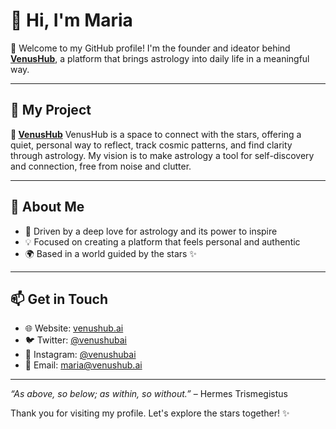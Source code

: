 # 👋 Hi, I'm Maria

🌌 Welcome to my GitHub profile! I'm the founder and ideator behind **[VenusHub](https://venushub.ai)**, a platform that brings astrology into daily life in a meaningful way.

---

## 🔭 My Project

**🌟 [VenusHub](https://venushub.ai)**
VenusHub is a space to connect with the stars, offering a quiet, personal way to reflect, track cosmic patterns, and find clarity through astrology. My vision is to make astrology a tool for self-discovery and connection, free from noise and clutter.

---

## 🌠 About Me

- 🔭 Driven by a deep love for astrology and its power to inspire
- 💡 Focused on creating a platform that feels personal and authentic
- 🌍 Based in a world guided by the stars ✨

---

## 📫 Get in Touch

- 🌐 Website: [venushub.ai](https://venushub.ai/)
- 🐦 Twitter: [@venushubai](https://twitter.com/venushubai)
- 📸 Instagram: [@venushubai](https://instagram.com/venushubai)
- 📧 Email: [maria@venushub.ai](mailto:maria@venushub.ai)

---

*“As above, so below; as within, so without.”* – Hermes Trismegistus

Thank you for visiting my profile. Let's explore the stars together! ✨
